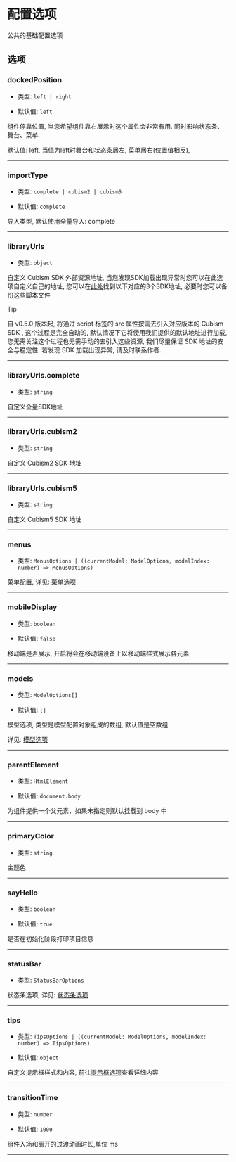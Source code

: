 # 配置选项

公共的基础配置选项

## 选项

<!-- --- -->

### dockedPosition

- 类型: `left | right`

- 默认值: `left`

组件停靠位置, 当您希望组件靠右展示时这个属性会非常有用. 同时影响状态条、舞台、菜单.

默认值: left, 当值为left时舞台和状态条居左, 菜单居右(位置值相反),

---

### importType

- 类型: `complete | cubism2 | cubism5`

- 默认值: `complete`

导入类型, 默认使用全量导入: complete

---

### libraryUrls

- 类型: `object`

自定义 Cubism SDK 外部资源地址, 当您发现SDK加载出现异常时您可以在此选项自定义自己的地址, 您可以在[此处](https://github.com/oh-my-live2d/oh-my-live2d/tree/main/packages/oh-my-live2d/lib)找到以下对应的3个SDK地址, 必要时您可以备份这些脚本文件

> [!TIP]
> 自 v0.5.0 版本起, 将通过 script 标签的 src 属性按需去引入对应版本的 Cubism SDK , 这个过程是完全自动的, 默认情况下它将使用我们提供的默认地址进行加载, 您无需关注这个过程也无需手动的去引入这些资源, 我们尽量保证 SDK 地址的安全与稳定性. 若发现 SDK 加载出现异常, 请及时联系作者.

---

### libraryUrls.complete

- 类型: `string`

自定义全量SDK地址

---

### libraryUrls.cubism2

- 类型: `string`

自定义 Cubism2 SDK 地址

---

### libraryUrls.cubism5

- 类型: `string`

自定义 Cubism5 SDK 地址

---

### menus

- 类型: `MenusOptions | ((currentModel: ModelOptions, modelIndex: number) => MenusOptions)`

菜单配置, 详见: [菜单选项](/options/MenusOptions)

---

### mobileDisplay

- 类型: `boolean`

- 默认值: `false`

移动端是否展示, 开启将会在移动端设备上以移动端样式展示各元素

---

### models

- 类型: `ModelOptions[]`

- 默认值: `[]`

模型选项, 类型是模型配置对象组成的数组, 默认值是空数组

详见: [模型选项](/options/ModelOptions)

---

### parentElement

- 类型: `HtmlElement`

- 默认值: `document.body`

为组件提供一个父元素，如果未指定则默认挂载到 body 中

---

### primaryColor

- 类型: `string`

主题色

---

### sayHello

- 类型: `boolean`

- 默认值: `true`

是否在初始化阶段打印项目信息

---

### statusBar

- 类型: `StatusBarOptions`

状态条选项, 详见: [状态条选项](/options/StatusBarOptions)

---

### tips

- 类型: `TipsOptions | ((currentModel: ModelOptions, modelIndex: number) => TipsOptions)`

- 默认值: `object`

自定义提示框样式和内容, 前往[提示框选项](/options/TipsOptions)查看详细内容

---

### transitionTime

- 类型: `number`

- 默认值: `1000`

组件入场和离开的过渡动画时长,单位 ms

---
